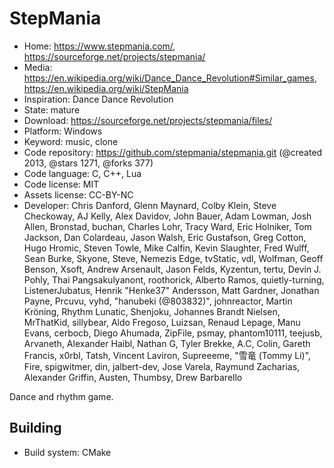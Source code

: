 # StepMania

- Home: https://www.stepmania.com/, https://sourceforge.net/projects/stepmania/
- Media: https://en.wikipedia.org/wiki/Dance_Dance_Revolution#Similar_games, https://en.wikipedia.org/wiki/StepMania
- Inspiration: Dance Dance Revolution
- State: mature
- Download: https://sourceforge.net/projects/stepmania/files/
- Platform: Windows
- Keyword: music, clone
- Code repository: https://github.com/stepmania/stepmania.git (@created 2013, @stars 1271, @forks 377)
- Code language: C, C++, Lua
- Code license: MIT
- Assets license: CC-BY-NC
- Developer: Chris Danford, Glenn Maynard, Colby Klein, Steve Checkoway, AJ Kelly, Alex Davidov, John Bauer, Adam Lowman, Josh Allen, Bronstad, buchan, Charles Lohr, Tracy Ward, Eric Holniker, Tom Jackson, Dan Colardeau, Jason Walsh, Eric Gustafson, Greg Cotton, Hugo Hromic, Steven Towle, Mike Calfin, Kevin Slaughter, Fred Wulff, Sean Burke, Skyone, Steve, Nemezis Edge, tvStatic, vdl, Wolfman, Geoff Benson, Xsoft, Andrew Arsenault, Jason Felds, Kyzentun, tertu, Devin J. Pohly, Thai Pangsakulyanont, roothorick, Alberto Ramos, quietly-turning, ListenerJubatus, Henrik "Henke37" Andersson, Matt Gardner, Jonathan Payne, Prcuvu, vyhd, "hanubeki (@803832)", johnreactor, Martin Kröning, Rhythm Lunatic, Shenjoku, Johannes Brandt Nielsen, MrThatKid, sillybear, Aldo Fregoso, Luizsan, Renaud Lepage, Manu Evans, cerbocb, Diego Ahumada, ZipFile, psmay, phantom10111, teejusb, Arvaneth, Alexander Haibl, Nathan G, Tyler Brekke, A.C, Colin, Gareth Francis, x0rbl, Tatsh, Vincent Laviron, Supreeeme, "雪竜 (Tommy Li)", Fire, spigwitmer, din, jalbert-dev, Jose Varela, Raymund Zacharias, Alexander Griffin, Austen, Thumbsy, Drew Barbarello

Dance and rhythm game.

## Building

- Build system: CMake
